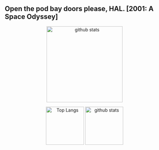 ## Open the pod bay doors please, HAL. [2001: A Space Odyssey]


<p align="center"> 
   <img alt="github stats" height="240px" src="http://github-readme-streak-stats.herokuapp.com?user=yu5uke-1024&theme=tokyonight" />
</p>

<p align="center"> 
  <img alt="Top Langs" height="120px" src="https://github-readme-stats.vercel.app/api/top-langs/?username=yu5uke-1024&show_icons=true&theme=tokyonight&hide=jupyter%20notebook" />
   <img alt="github stats" height="120px" src="https://github-readme-stats.vercel.app/api?username=yu5uke-1024&theme=tokyonight&show_icons=true" />
</p>
